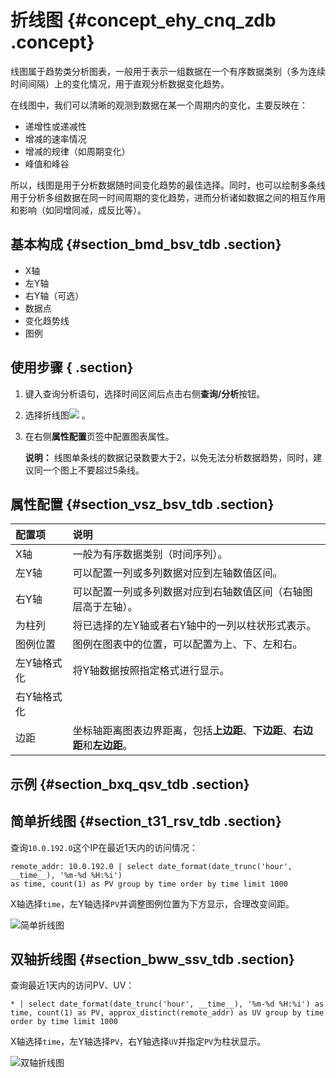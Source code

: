 # 折线图 {#concept_ehy_cnq_zdb .concept}

线图属于趋势类分析图表，一般用于表示一组数据在一个有序数据类别（多为连续时间间隔）上的变化情况，用于直观分析数据变化趋势。

在线图中，我们可以清晰的观测到数据在某一个周期内的变化，主要反映在：

-   递增性或递减性
-   增减的速率情况
-   增减的规律（如周期变化）
-   峰值和峰谷

所以，线图是用于分析数据随时间变化趋势的最佳选择。同时，也可以绘制多条线用于分析多组数据在同一时间周期的变化趋势，进而分析诸如数据之间的相互作用和影响（如同增同减，成反比等）。

## 基本构成 {#section_bmd_bsv_tdb .section}

-   X轴
-   左Y轴
-   右Y轴（可选）
-   数据点
-   变化趋势线
-   图例

## 使用步骤 { .section}

1.  键入查询分析语句，选择时间区间后点击右侧**查询/分析**按钮。
2.  选择折线图![](https://cdn.yuque.com/lark/2018/png/60648/1523156829826-207c6d16-5840-4180-9187-70f15b3d391d.png) 。
3.  在右侧**属性配置**页签中配置图表属性。

    **说明：** 线图单条线的数据记录数要大于2，以免无法分析数据趋势，同时，建议同一个图上不要超过5条线。


## 属性配置 {#section_vsz_bsv_tdb .section}

|配置项|说明|
|:--|:-|
|X轴|一般为有序数据类别（时间序列）。|
|左Y轴|可以配置一列或多列数据对应到左轴数值区间。|
|右Y轴|可以配置一列或多列数据对应到右轴数值区间（右轴图层高于左轴）。|
|为柱列|将已选择的左Y轴或者右Y轴中的一列以柱状形式表示。|
|图例位置|图例在图表中的位置，可以配置为上、下、左和右。|
|左Y轴格式化|将Y轴数据按照指定格式进行显示。|
|右Y轴格式化|
|边距|坐标轴距离图表边界距离，包括**上边距**、**下边距**、**右边距**和**左边距**。|

## 示例 {#section_bxq_qsv_tdb .section}

## 简单折线图 {#section_t31_rsv_tdb .section}

查询`10.0.192.0`这个IP在最近1天内的访问情况：

```
remote_addr: 10.0.192.0 | select date_format(date_trunc('hour', __time__), '%m-%d %H:%i') 
as time, count(1) as PV group by time order by time limit 1000
```

X轴选择`time`，左Y轴选择`PV`并调整图例位置为下方显示，合理改变间距。

![](images/5709_zh-CN.png "简单折线图")

## 双轴折线图 {#section_bww_ssv_tdb .section}

查询最近1天内的访问PV、UV：

```
* | select date_format(date_trunc('hour', __time__), '%m-%d %H:%i') as time, count(1) as PV, approx_distinct(remote_addr) as UV group by time order by time limit 1000
```

X轴选择`time`，左Y轴选择`PV`，右Y轴选择`UV`并指定`PV`为柱状显示。

![](images/5710_zh-CN.png "双轴折线图")

